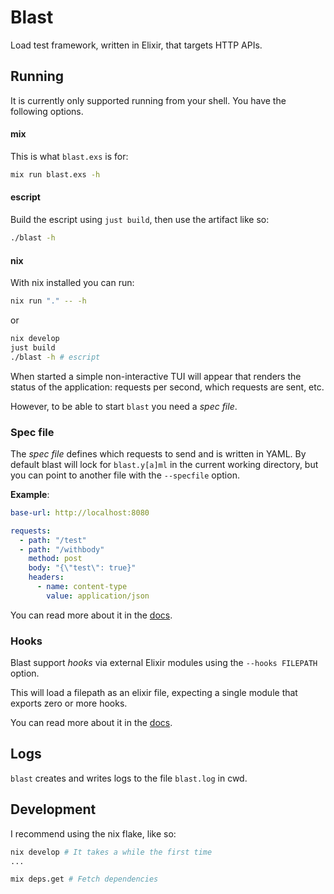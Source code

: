 # Blast

Load test framework, written in Elixir, that targets HTTP APIs.

## Running

It is currently only supported running from your shell.
You have the following options.

#### mix
This is what `blast.exs` is for:
```sh
mix run blast.exs -h
```

#### escript
Build the escript using `just build`, then use the artifact like so:
```sh
./blast -h
```

#### nix
With nix installed you can run:
```sh
nix run "." -- -h
```

or

```sh
nix develop
just build
./blast -h # escript
```

When started a simple non-interactive TUI will appear that renders the status
of the application: requests per second, which requests are sent, etc.

However, to be able to start `blast` you need a _spec file_.

### Spec file

The _spec file_ defines which requests to send and is written in YAML.
By default blast will lock for `blast.y[a]ml` in the current working directory,
but you can point to another file with the `--specfile` option.

**Example**:
```yaml
base-url: http://localhost:8080

requests:
  - path: "/test"
  - path: "/withbody"
    method: post
    body: "{\"test\": true}"
    headers:
      - name: content-type
        value: application/json
```

You can read more about it in the [docs](./docs/specfile.md).

### Hooks
Blast support _hooks_ via external Elixir modules using the `--hooks FILEPATH` option.

This will load a filepath as an elixir file, expecting a single module that exports
zero or more hooks.

You can read more about it in the [docs](./docs/hooks.md).

## Logs
`blast` creates and writes logs to the file `blast.log` in cwd.

## Development

I recommend using the nix flake, like so:

```sh
nix develop # It takes a while the first time
...

mix deps.get # Fetch dependencies
```
